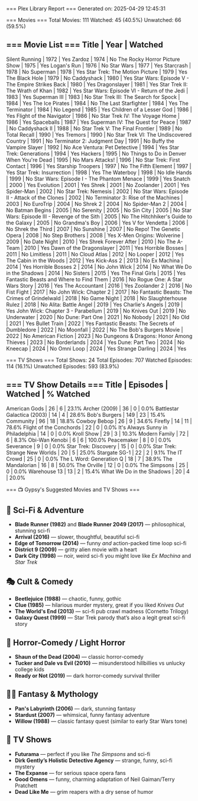 === Plex Library Report ===
Generated on: 2025-04-29 12:45:31

=== Movies ===
Total Movies: 111
Watched: 45 (40.5%)
Unwatched: 66 (59.5%)

=== Movie List ===
Title | Year | Watched
----------------------------------------
Silent Running | 1972 | Yes
Zardoz | 1974 | No
The Rocky Horror Picture Show | 1975 | Yes
Logan's Run | 1976 | No
Star Wars | 1977 | Yes
Starcrash | 1978 | No
Superman | 1978 | Yes
Star Trek: The Motion Picture | 1979 | Yes
The Black Hole | 1979 | No
Caddyshack | 1980 | Yes
Star Wars: Episode V - The Empire Strikes Back | 1980 | Yes
Dragonslayer | 1981 | Yes
Star Trek II: The Wrath of Khan | 1982 | Yes
Star Wars: Episode VI - Return of the Jedi | 1983 | Yes
Superman III | 1983 | No
Star Trek III: The Search for Spock | 1984 | Yes
The Ice Pirates | 1984 | No
The Last Starfighter | 1984 | Yes
The Terminator | 1984 | No
Legend | 1985 | Yes
Children of a Lesser God | 1986 | Yes
Flight of the Navigator | 1986 | No
Star Trek IV: The Voyage Home | 1986 | Yes
Spaceballs | 1987 | Yes
Superman IV: The Quest for Peace | 1987 | No
Caddyshack II | 1988 | No
Star Trek V: The Final Frontier | 1989 | No
Total Recall | 1990 | Yes
Tremors | 1990 | No
Star Trek VI: The Undiscovered Country | 1991 | No
Terminator 2: Judgment Day | 1991 | No
Buffy the Vampire Slayer | 1992 | No
Ace Ventura: Pet Detective | 1994 | Yes
Star Trek: Generations | 1994 | Yes
Hackers | 1995 | No
Things to Do in Denver When You're Dead | 1995 | No
Mars Attacks! | 1996 | No
Star Trek: First Contact | 1996 | Yes
Starship Troopers | 1997 | No
The Fifth Element | 1997 | Yes
Star Trek: Insurrection | 1998 | Yes
The Waterboy | 1998 | No
Idle Hands | 1999 | No
Star Wars: Episode I - The Phantom Menace | 1999 | Yes
Snatch | 2000 | Yes
Evolution | 2001 | Yes
Shrek | 2001 | No
Zoolander | 2001 | Yes
Spider-Man | 2002 | No
Star Trek: Nemesis | 2002 | No
Star Wars: Episode II - Attack of the Clones | 2002 | No
Terminator 3: Rise of the Machines | 2003 | No
EuroTrip | 2004 | No
Shrek 2 | 2004 | No
Spider-Man 2 | 2004 | No
Batman Begins | 2005 | No
Serenity | 2005 | No
Sin City | 2005 | No
Star Wars: Episode III - Revenge of the Sith | 2005 | No
The Hitchhiker's Guide to the Galaxy | 2005 | No
Grandma's Boy | 2006 | Yes
V for Vendetta | 2006 | No
Shrek the Third | 2007 | No
Sunshine | 2007 | No
Repo! The Genetic Opera | 2008 | No
Step Brothers | 2008 | Yes
X-Men Origins: Wolverine | 2009 | No
Date Night | 2010 | Yes
Shrek Forever After | 2010 | No
The A-Team | 2010 | Yes
Dawn of the Dragonslayer | 2011 | Yes
Horrible Bosses | 2011 | No
Limitless | 2011 | No
Cloud Atlas | 2012 | No
Looper | 2012 | Yes
The Cabin in the Woods | 2012 | Yes
Kick-Ass 2 | 2013 | No
Ex Machina | 2014 | Yes
Horrible Bosses 2 | 2014 | No
John Wick | 2014 | No
What We Do in the Shadows | 2014 | No
Sisters | 2015 | Yes
The Final Girls | 2015 | Yes
Fantastic Beasts and Where to Find Them | 2016 | No
Rogue One: A Star Wars Story | 2016 | Yes
The Accountant | 2016 | Yes
Zoolander 2 | 2016 | No
Fist Fight | 2017 | No
John Wick: Chapter 2 | 2017 | No
Fantastic Beasts: The Crimes of Grindelwald | 2018 | No
Game Night | 2018 | No
Slaughterhouse Rulez | 2018 | No
Alita: Battle Angel | 2019 | Yes
Charlie's Angels | 2019 | Yes
John Wick: Chapter 3 - Parabellum | 2019 | No
Knives Out | 2019 | No
Underwater | 2020 | No
Dune: Part One | 2021 | No
Nobody | 2021 | No
Old | 2021 | Yes
Bullet Train | 2022 | Yes
Fantastic Beasts: The Secrets of Dumbledore | 2022 | No
Moonfall | 2022 | No
The Bob's Burgers Movie | 2022 | No
American Fiction | 2023 | No
Dungeons & Dragons: Honor Among Thieves | 2023 | No
Borderlands | 2024 | Yes
Dune: Part Two | 2024 | No
Kneecap | 2024 | No
Omni Loop | 2024 | Yes
Strange Darling | 2024 | Yes

=== TV Shows ===
Total Shows: 24
Total Episodes: 707
Watched Episodes: 114 (16.1%)
Unwatched Episodes: 593 (83.9%)

=== TV Show Details ===
Title | Episodes | Watched | % Watched
----------------------------------------
American Gods | 26 | 6 | 23.1%
Archer (2009) | 36 | 0 | 0.0%
Battlestar Galactica (2003) | 14 | 4 | 28.6%
Bob's Burgers | 149 | 23 | 15.4%
Community | 96 | 18 | 18.8%
Cowboy Bebop | 26 | 9 | 34.6%
Firefly | 14 | 11 | 78.6%
Flight of the Conchords | 22 | 0 | 0.0%
It's Always Sunny in Philadelphia | 14 | 0 | 0.0%
Kroll Show | 29 | 3 | 10.3%
Modern Family | 72 | 6 | 8.3%
Obi-Wan Kenobi | 6 | 6 | 100.0%
Peacemaker | 8 | 0 | 0.0%
Severance | 9 | 0 | 0.0%
Star Trek: Discovery | 15 | 0 | 0.0%
Star Trek: Strange New Worlds | 20 | 5 | 25.0%
Stargate SG-1 | 22 | 2 | 9.1%
The IT Crowd | 25 | 0 | 0.0%
The L Word: Generation Q | 18 | 7 | 38.9%
The Mandalorian | 16 | 8 | 50.0%
The Orville | 12 | 0 | 0.0%
The Simpsons | 25 | 0 | 0.0%
Warehouse 13 | 13 | 2 | 15.4%
What We Do in the Shadows | 20 | 4 | 20.0%


=== 📺 Gypsy's Suggested Movies and TV Shows ===

## 🚀 Sci-Fi & Adventure
- **Blade Runner (1982)** and **Blade Runner 2049 (2017)** — philosophical, stunning sci-fi
- **Arrival (2016)** — slower, thoughtful, beautiful sci-fi
- **Edge of Tomorrow (2014)** — funny *and* action-packed time loop sci-fi
- **District 9 (2009)** — gritty alien movie with a heart
- **Dark City (1998)** — noir, weird sci-fi you might love like *Ex Machina* and *Star Trek*

## 🎭 Cult & Comedy
- **Beetlejuice (1988)** — chaotic, funny, gothic
- **Clue (1985)** — hilarious murder mystery, great if you liked *Knives Out*
- **The World's End (2013)** — sci-fi pub crawl madness (Cornetto Trilogy)
- **Galaxy Quest (1999)** — Star Trek parody that’s also a legit great sci-fi story

## 🔪 Horror-Comedy / Light Horror
- **Shaun of the Dead (2004)** — classic horror-comedy
- **Tucker and Dale vs Evil (2010)** — misunderstood hillbillies vs unlucky college kids
- **Ready or Not (2019)** — dark horror-comedy survival thriller

## 🧙‍♂️ Fantasy & Mythology
- **Pan's Labyrinth (2006)** — dark, stunning fantasy
- **Stardust (2007)** — whimsical, funny fantasy adventure
- **Willow (1988)** — classic fantasy quest (similar to early Star Wars tone)

## 🎯 TV Shows
- **Futurama** — perfect if you like *The Simpsons* and sci-fi
- **Dirk Gently’s Holistic Detective Agency** — strange, funny, sci-fi mystery
- **The Expanse** — for serious space opera fans
- **Good Omens** — funny, charming adaptation of Neil Gaiman/Terry Pratchett
- **Dead Like Me** — grim reapers with a dry sense of humor
